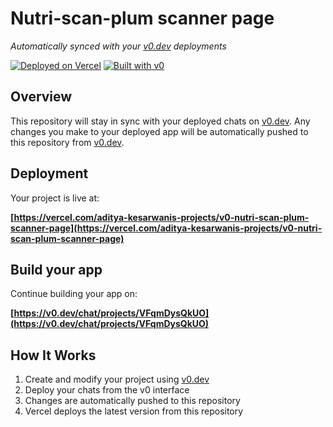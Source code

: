 # Nutri-scan-plum scanner page

*Automatically synced with your [v0.dev](https://v0.dev) deployments*

[![Deployed on Vercel](https://img.shields.io/badge/Deployed%20on-Vercel-black?style=for-the-badge&logo=vercel)](https://vercel.com/aditya-kesarwanis-projects/v0-nutri-scan-plum-scanner-page)
[![Built with v0](https://img.shields.io/badge/Built%20with-v0.dev-black?style=for-the-badge)](https://v0.dev/chat/projects/VFqmDysQkUO)

## Overview

This repository will stay in sync with your deployed chats on [v0.dev](https://v0.dev).
Any changes you make to your deployed app will be automatically pushed to this repository from [v0.dev](https://v0.dev).

## Deployment

Your project is live at:

**[https://vercel.com/aditya-kesarwanis-projects/v0-nutri-scan-plum-scanner-page](https://vercel.com/aditya-kesarwanis-projects/v0-nutri-scan-plum-scanner-page)**

## Build your app

Continue building your app on:

**[https://v0.dev/chat/projects/VFqmDysQkUO](https://v0.dev/chat/projects/VFqmDysQkUO)**

## How It Works

1. Create and modify your project using [v0.dev](https://v0.dev)
2. Deploy your chats from the v0 interface
3. Changes are automatically pushed to this repository
4. Vercel deploys the latest version from this repository